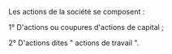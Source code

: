 Les actions de la société se composent :

1° D'actions ou coupures d'actions de capital ;

2° D'actions dites " actions de travail ".
